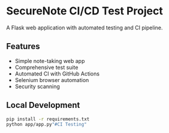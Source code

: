 # SecureNote CI/CD Test Project

A Flask web application with automated testing and CI pipeline.

## Features
- Simple note-taking web app
- Comprehensive test suite
- Automated CI with GitHub Actions
- Selenium browser automation
- Security scanning

## Local Development
```bash
pip install -r requirements.txt
python app/app.py"#CI Testing" 
